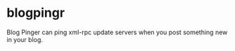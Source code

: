 blogpingr
=========

Blog Pinger can ping xml-rpc update servers when you post something new in your blog.